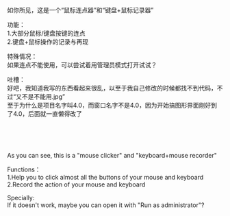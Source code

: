 如你所见，这是一个“鼠标连点器”和“键盘+鼠标记录器”

功能：</br>
1.大部分鼠标/键盘按键的连点</br>
2.键盘+鼠标操作的记录与再现

特殊情况：</br>
如果连点不能使用，可以尝试着用管理员模式打开试试？

吐槽：</br>
好吧，我知道我写的东西看起来很乱，以至于我自己修改的时候都找不到代码，不过“又不是不能用.jpg”</br>
至于为什么是项目名字叫4.0，而窗口名字不是4.0，因为开始搞图形界面刚好到了4.0，后面就一直懒得改了

</br></br></br>

As you can see, this is a "mouse clicker" and "keyboard+mouse recorder"

Functions：</br>
1.Help you to click almost all the buttons of your mouse and keyboard</br>
2.Record the action of your mouse and keyboard</br>

Specially:</br>
If it doesn't work, maybe you can open it with "Run as administrator"?
